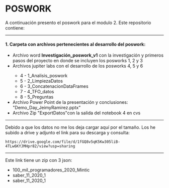 <h1> POSWORK </h2>
<p>
A continuación presento el poswork para el modulo 2. 
Este repositorio contiene:
</p>
<hr>
<h4>1. Carpeta con archivos pertenecientes al desarrollo del poswork:</h4>
<ul>
    <li> Archivo word <b>Investigación_poswork_v1</b> con la investigación y primeros pasos del proyecto en donde se incluyen los posworks 1, 2 y 3</li>
    <li> Archivos jupiter labs con el desarrollo de los posworks 4, 5 y 6</li>
    <ul>
        <li value="4"> 4 - 1_Analisis_poswork</li>
        <li value="5"> 5 - 2_LimpiezaDatos</li>
        <li value="6"> 6 - 3_ConcatenacionDataFrames</li>
        <li value="6"> 7 - 4_TFO_datos</li>
        <li value="6"> 8 - 5_Preguntas</li>
    </ul>
    <li> Archivo Power Point de la presentación y conclusiones: "Demo_Day_JeimyRamirez.pptx"</li>
    <li> Archivo Zip "ExportDatos"con la salida del notebook 4 en cvs</li>
</ul>

<hr>
<p>
  Debido a que los datos no me los deja cargar aquí por el tamaño. Los he subido a drive y adjunto el link para su descarga y consulta:
    
    https://drive.google.com/file/d/1fGQ8v5qK5Kw305liB-4TLw6KYJMHpr82/view?usp=sharing
<hr>
Este link tiene un zip con 3 json:
  <ul>
      <li> 100_mil_programadores_2020_Mintic </li>
      <li> saber_11_2020_1 </li>
      <li> saber_11_2020_1 </li>
   </ul>
 </p>
